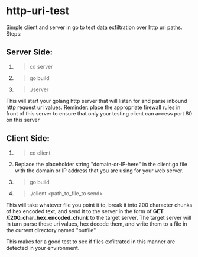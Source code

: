 # http-uri-test

Simple client and server in go to test data exfiltration over http uri paths. Steps:

## Server Side:
1. > cd server

2. > go build

3. > ./server

This will start your golang http server that will listen for and parse inbound http request uri values. Reminder: place the appropriate firewall rules in front of this server to ensure that only your testing client can access port 80 on this server


## Client Side:
1. > cd client

2. Replace the placeholder string "domain-or-IP-here" in the client.go file with the domain or IP address that you are using for your web server.

3. > go build

4. > ./client <path_to_file_to send>

This will take whatever file you point it to, break it into 200 character chunks of hex encoded text, and send it to the server in the form of **GET /[200_char_hex_encoded_chunk** to the target server. The target server will in turn parse these uri values, hex decode them, and write them to a file in the current directory named "outfile"

This makes for a good test to see if files exfiltrated in this manner are detected in your environment.

